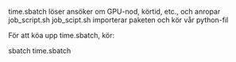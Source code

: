 time.sbatch löser ansöker om GPU-nod, körtid, etc., och anropar job_script.sh
job_scipt.sh importerar paketen och kör vår python-fil

För att köa upp time.sbatch, kör:

sbatch time.sbatch
